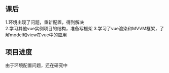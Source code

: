 ## 课后
1.环境出现了问题，重新配置，得到解决  
2.学习其他vue实例项目的结构，准备写框架
3.学习了vue渲染和MVVM框架，了解model和view在vue中的应用
## 项目进度
由于环境配置问题，还在研究中